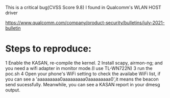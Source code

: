 This is a critical bug(CVSS Score 9.8) I found in Qualcomm's WLAN HOST driver

https://www.qualcomm.com/company/product-security/bulletins/july-2021-bulletin

# Steps to reproduce:
1 Enable the KASAN, re-compile the kernel.
2 Install scapy, airmon-ng; and you need a wifi adapter in monitor mode.(I use TL-WN722N)
3 run the poc.sh
4 Open your phone's WiFi setting to check the availabe WiFi list, if you can see a 'aaaaaaaaa0aaaaaaaaa0aaaaaaaaa0',it means the beacon send sucessfully.
Meanwhile, you can see a KASAN report in your dmesg output.